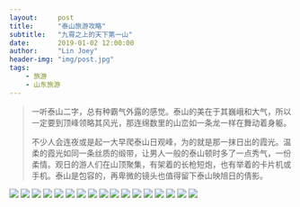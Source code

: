 ```yaml
---
layout:     post
title:      "泰山旅游攻略"
subtitle:   "九霄之上的天下第一山"
date:       2019-01-02 12:00:00
author:     "Lin Joey"
header-img: "img/post.jpg"
tags:
    - 旅游
    - 山东旅游
---
```

>一听泰山二字，总有种霸气外露的感觉。泰山的美在于其巍峨和大气，所以一定要到顶峰领略其风光，那连绵数里的山峦如一条龙一样在舞动着身躯。
>
>不少人会连夜或是起一大早爬泰山日观峰，为的就是那一抹日出的霞光。温柔的霞光如同一条丝质的缎带，让男人一般的泰山顿时多了一点秀气，一份柔情。观日的游人们在山顶聚集，有架着的长枪短炮，也有举着的卡片机或手机。泰山是包容的，再卑微的镜头也值得留下泰山映旭日的倩影。

![](http://ww1.sinaimg.cn/large/7c08400ely1g2t27l2nvzj22dl3opk7r.jpg)
![](http://ww1.sinaimg.cn/large/7c08400ely1g2t27l7jluj235759mb29.jpg)
![](http://ww1.sinaimg.cn/large/7c08400ely1g2t27lmfdzj235759mnpd.jpg)
![](http://ww1.sinaimg.cn/large/7c08400ely1g2t27lz67hj235759m4qq.jpg)
![](http://ww1.sinaimg.cn/large/7c08400ely1g2t27tbm52j235759mu0x.jpg)
![](http://ww1.sinaimg.cn/large/7c08400ely1g2t27ts7pdj235759mu0x.jpg)
![](http://ww1.sinaimg.cn/large/7c08400ely1g2t27tr17jj235759mqv5.jpg)
![](http://ww1.sinaimg.cn/large/7c08400ely1g2t27tccrqj235759mnpd.jpg)
![](http://ww1.sinaimg.cn/large/7c08400ely1g2t281csnwj235759mx6p.jpg)
![](http://ww1.sinaimg.cn/large/7c08400ely1g2t281mifij235759mx6p.jpg)
![](http://ww1.sinaimg.cn/large/7c08400ely1g2t2822qrvj235759mx6p.jpg)
![](http://ww1.sinaimg.cn/large/7c08400ely1g2t281y5tzj235759mqv5.jpg)
![](http://ww1.sinaimg.cn/large/7c08400ely1g2t289ll77j235759mkjl.jpg)
![](http://ww1.sinaimg.cn/large/7c08400ely1g2t289xnr3j235759mu0x.jpg)
![](http://ww1.sinaimg.cn/large/7c08400ely1g2t289xhg6j235759m1ky.jpg)
![](http://ww1.sinaimg.cn/large/7c08400ely1g2t289fhn3j235759mhdt.jpg)
![](http://ww1.sinaimg.cn/large/7c08400ely1g2t2895drkj235759m7wh.jpg)